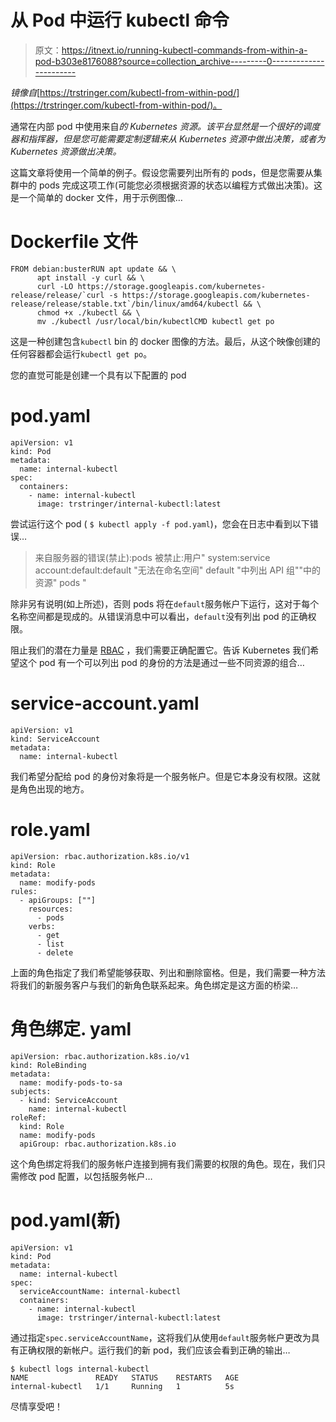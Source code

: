 # 从 Pod 中运行 kubectl 命令

> 原文：<https://itnext.io/running-kubectl-commands-from-within-a-pod-b303e8176088?source=collection_archive---------0----------------------->

*镜像自*[https://trstringer.com/kubectl-from-within-pod/](https://trstringer.com/kubectl-from-within-pod/)。

通常在内部 pod 中使用来自*的 Kubernetes 资源。该平台显然是一个很好的调度器和指挥器，但是您可能需要定制逻辑来从 Kubernetes 资源中做出决策，或者为 Kubernetes 资源做出决策。*

这篇文章将使用一个简单的例子。假设您需要列出所有的 pods，但是您需要从集群中的 pods 完成这项工作(可能您必须根据资源的状态以编程方式做出决策)。这是一个简单的 docker 文件，用于示例图像…

# Dockerfile 文件

```
FROM debian:busterRUN apt update && \
      apt install -y curl && \
      curl -LO https://storage.googleapis.com/kubernetes-release/release/`curl -s https://storage.googleapis.com/kubernetes-release/release/stable.txt`/bin/linux/amd64/kubectl && \
      chmod +x ./kubectl && \
      mv ./kubectl /usr/local/bin/kubectlCMD kubectl get po
```

这是一种创建包含`kubectl` bin 的 docker 图像的方法。最后，从这个映像创建的任何容器都会运行`kubectl get po`。

您的直觉可能是创建一个具有以下配置的 pod

# pod.yaml

```
apiVersion: v1
kind: Pod
metadata:
  name: internal-kubectl
spec:
  containers:
    - name: internal-kubectl
      image: trstringer/internal-kubectl:latest
```

尝试运行这个 pod ( `$ kubectl apply -f pod.yaml`)，您会在日志中看到以下错误…

> 来自服务器的错误(禁止):pods 被禁止:用户" system:service account:default:default "无法在命名空间" default "中列出 API 组""中的资源" pods "

除非另有说明(如上所述)，否则 pods 将在`default`服务帐户下运行，这对于每个名称空间都是现成的。从错误消息中可以看出，`default`没有列出 pod 的正确权限。

阻止我们的潜在力量是 [RBAC](https://kubernetes.io/docs/reference/access-authn-authz/rbac/) ，我们需要正确配置它。告诉 Kubernetes 我们希望这个 pod 有一个可以列出 pod 的身份的方法是通过一些不同资源的组合…

# service-account.yaml

```
apiVersion: v1
kind: ServiceAccount
metadata:
  name: internal-kubectl
```

我们希望分配给 pod 的身份对象将是一个服务帐户。但是它本身没有权限。这就是角色出现的地方。

# role.yaml

```
apiVersion: rbac.authorization.k8s.io/v1
kind: Role
metadata:
  name: modify-pods
rules:
  - apiGroups: [""]
    resources:
      - pods
    verbs:
      - get
      - list
      - delete
```

上面的角色指定了我们希望能够获取、列出和删除窗格。但是，我们需要一种方法将我们的新服务客户与我们的新角色联系起来。角色绑定是这方面的桥梁…

# 角色绑定. yaml

```
apiVersion: rbac.authorization.k8s.io/v1
kind: RoleBinding
metadata:
  name: modify-pods-to-sa
subjects:
  - kind: ServiceAccount
    name: internal-kubectl
roleRef:
  kind: Role
  name: modify-pods
  apiGroup: rbac.authorization.k8s.io
```

这个角色绑定将我们的服务帐户连接到拥有我们需要的权限的角色。现在，我们只需修改 pod 配置，以包括服务帐户…

# pod.yaml(新)

```
apiVersion: v1
kind: Pod
metadata:
  name: internal-kubectl
spec:
  serviceAccountName: internal-kubectl
  containers:
    - name: internal-kubectl
      image: trstringer/internal-kubectl:latest
```

通过指定`spec.serviceAccountName`，这将我们从使用`default`服务帐户更改为具有正确权限的新帐户。运行我们的新 pod，我们应该会看到正确的输出…

```
$ kubectl logs internal-kubectl
NAME               READY   STATUS    RESTARTS   AGE
internal-kubectl   1/1     Running   1          5s
```

尽情享受吧！